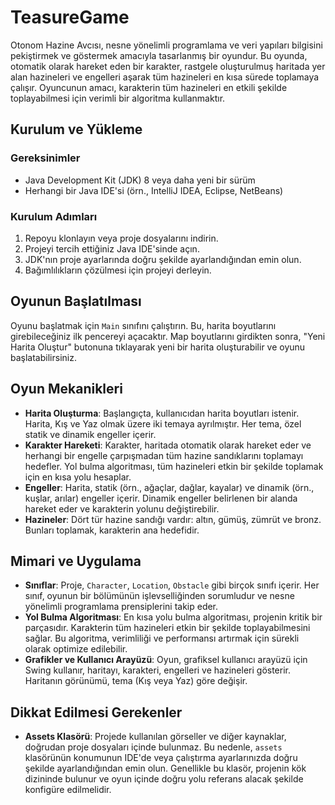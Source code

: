 # TeasureGame

Otonom Hazine Avcısı, nesne yönelimli programlama ve veri yapıları bilgisini pekiştirmek ve göstermek amacıyla tasarlanmış bir oyundur. Bu oyunda, otomatik olarak hareket eden bir karakter, rastgele oluşturulmuş haritada yer alan hazineleri ve engelleri aşarak tüm hazineleri en kısa sürede toplamaya çalışır. Oyuncunun amacı, karakterin tüm hazineleri en etkili şekilde toplayabilmesi için verimli bir algoritma kullanmaktır.

## Kurulum ve Yükleme

### Gereksinimler
- Java Development Kit (JDK) 8 veya daha yeni bir sürüm
- Herhangi bir Java IDE'si (örn., IntelliJ IDEA, Eclipse, NetBeans)

### Kurulum Adımları
1. Repoyu klonlayın veya proje dosyalarını indirin.
2. Projeyi tercih ettiğiniz Java IDE'sinde açın.
3. JDK'nın proje ayarlarında doğru şekilde ayarlandığından emin olun.
4. Bağımlılıkların çözülmesi için projeyi derleyin.

## Oyunun Başlatılması

Oyunu başlatmak için `Main` sınıfını çalıştırın. Bu, harita boyutlarını girebileceğiniz ilk pencereyi açacaktır. Map boyutlarını girdikten sonra, "Yeni Harita Oluştur" butonuna tıklayarak yeni bir harita oluşturabilir ve oyunu başlatabilirsiniz.

## Oyun Mekanikleri

- **Harita Oluşturma**: Başlangıçta, kullanıcıdan harita boyutları istenir. Harita, Kış ve Yaz olmak üzere iki temaya ayrılmıştır. Her tema, özel statik ve dinamik engeller içerir.
- **Karakter Hareketi**: Karakter, haritada otomatik olarak hareket eder ve herhangi bir engelle çarpışmadan tüm hazine sandıklarını toplamayı hedefler. Yol bulma algoritması, tüm hazineleri etkin bir şekilde toplamak için en kısa yolu hesaplar.
- **Engeller**: Harita, statik (örn., ağaçlar, dağlar, kayalar) ve dinamik (örn., kuşlar, arılar) engeller içerir. Dinamik engeller belirlenen bir alanda hareket eder ve karakterin yolunu değiştirebilir.
- **Hazineler**: Dört tür hazine sandığı vardır: altın, gümüş, zümrüt ve bronz. Bunları toplamak, karakterin ana hedefidir.

## Mimari ve Uygulama

- **Sınıflar**: Proje, `Character`, `Location`, `Obstacle` gibi birçok sınıfı içerir. Her sınıf, oyunun bir bölümünün işlevselliğinden sorumludur ve nesne yönelimli programlama prensiplerini takip eder.
- **Yol Bulma Algoritması**: En kısa yolu bulma algoritması, projenin kritik bir parçasıdır. Karakterin tüm hazineleri etkin bir şekilde toplayabilmesini sağlar. Bu algoritma, verimliliği ve performansı artırmak için sürekli olarak optimize edilebilir.
- **Grafikler ve Kullanıcı Arayüzü**: Oyun, grafiksel kullanıcı arayüzü için Swing kullanır, haritayı, karakteri, engelleri ve hazineleri gösterir. Haritanın görünümü, tema (Kış veya Yaz) göre değişir.

## Dikkat Edilmesi Gerekenler

- **Assets Klasörü**: Projede kullanılan görseller ve diğer kaynaklar, doğrudan proje dosyaları içinde bulunmaz. Bu nedenle, `assets` klasörünün konumunun IDE'de veya çalıştırma ayarlarınızda doğru şekilde ayarlandığından emin olun. Genellikle bu klasör, projenin kök dizininde bulunur ve oyun içinde doğru yolu referans alacak şekilde konfigüre edilmelidir.

